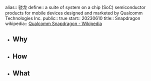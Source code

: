 alias:: 骁龙
define:: a suite of system on a chip (SoC) semiconductor products for mobile devices designed and marketed by Qualcomm Technologies Inc.
public:: true
start:: 20230610
title:: Snapdragon
wikipedia:: [Qualcomm Snapdragon - Wikipedia](https://en.wikipedia.org/wiki/Qualcomm_Snapdragon)

- ## Why
- ## How
- ## What